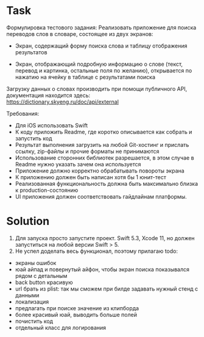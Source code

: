 #  Task

Формулировка тестового задания:
Реализовать приложение для поиска переводов слов в словаре, состоящее из двух экранов:

- Экран, содержащий форму поиска слова и таблицу отображения результатов

- Экран, отображающий подробную информацию о слове (текст, перевод и картинка, остальные поля по желанию), открывается по нажатию на ячейку в таблице с результатами поиска

Загрузку данных о словах производить при помощи публичного API, документация находится здесь: https://dictionary.skyeng.ru/doc/api/external

Требования:
- Для iOS использовать Swift
- К коду приложить Readme, где коротко описывается как собрать и запустить код
- Результат выполнения загрузить на любой Git-хостинг и прислать ссылку, zip-файлы и прочие форматы не принимаются
- Использование сторонних библиотек разрешается, в этом случае в Readme нужно указать зачем она используется
- Приложение должно корректно обрабатывать повороты экрана
- К приложению должен быть написан хотя бы 1 юнит-тест
- Реализованная функциональность должна быть максимально близка к production-состоянию
- UI приложения должен соответствовать гайдлайнам платформы.


#  Solution

1) Для запуска просто запустите проект. Swift 5.3, Xcode 11, но должен запуститься на любой версии Swift > 5.
2) Не успел доделать весь функционал, поэтому прилагаю todo:
- экраны ошибок 
- юай айпад и повернутый айфон, чтобы экран поиска показывался рядом с детальным
- back button красивую
- url брать из plist: так мы сможем при билде задавать нужный стенд с данными 
- локализация
- предлагать при поиске значение из клипборда
- более красивый юай, выводить больше полей
- почистить код
- отдельный класс для логирования


